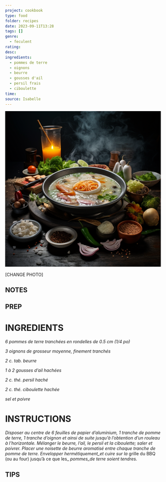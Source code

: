```yaml
---
project: cookbook
type: food
folder: recipes
date: 2023-09-11T13:28
tags: []
genre:
  - feculent
rating: 
desc: 
ingredients:
  - pommes de terre
  - oignons
  - beurre
  - gousses d'ail
  - persil frais
  - ciboulette
time: 
source: Isabelle
---
```


![IMAGE](_default.png)


[CHANGE PHOTO]


## NOTES




## PREP


# INGREDIENTS

_6 pommes de terre tranchées en_
_rondelles de 0.5 cm (1/4 po)_

_3 oignons de grosseur moyenne,_
_finement tranchés_

_2 c. tab. beurre_

_1 à 2 gousses d’ail hachées_

_2 c. thé. persil haché_

_2 c. thé. ciboulette hachée_

_sel et poivre_


# INSTRUCTIONS

_Disposer au centre de 6 feuilles de papier d’aluminium,_
_1 tranche de pomme de terre, 1 tranche_
_d’oignon et ainsi de suite jusqu’à l’obtention_
_d’un rouleau à l’horizontale. Mélanger le_
_beurre, l’ail, le persil et la ciboulette; saler et_
_poivrer. Placer une noisette de beurre aromatisé_
_entre chaque tranche de pomme de terre._
_Envelopper hermétiquement_et cuire sur la_
grille du BBQ (ou au four) jusqu’à ce que les_
_pommes_de terre soient tendres._


## TIPS




